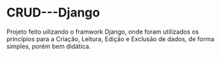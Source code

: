 # CRUD---Django
Projeto feito uilizando o framwork Django, onde foram utilizados os princípios para a Criação, Leitura, Edição e Exclusão de dados, de forma simples, porém bem didática.
